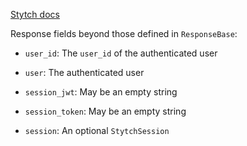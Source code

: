 [Stytch docs](https://stytch.com/docs/api/crypto-wallet-authenticate)

Response fields beyond those defined in `ResponseBase`:

- `user_id`: The `user_id` of the authenticated user

- `user`: The authenticated user

- `session_jwt`: May be an empty string

- `session_token`: May be an empty string

- `session`: An optional `StytchSession`
